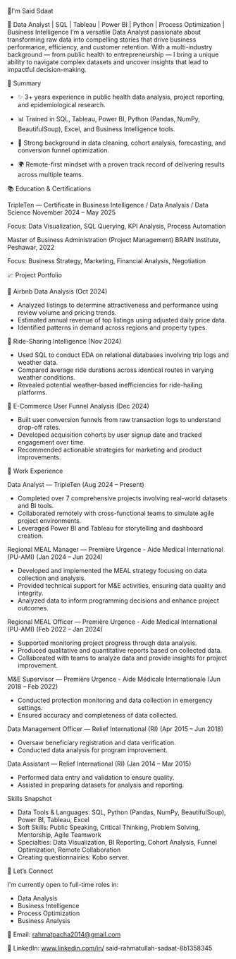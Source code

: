 👋I'm Said Sdaat 

💼 Data Analyst | SQL | Tableau | Power BI | Python | Process Optimization | Business Intelligence
I’m a versatile Data Analyst passionate about transforming raw data into compelling stories that drive business performance, efficiency, and customer retention. With a multi-industry background — from public health to entrepreneurship — I bring a unique ability to navigate complex datasets and uncover insights that lead to impactful decision-making.

🌟 Summary

- ✨ 3+ years experience in public health data analysis, project reporting, and epidemiological research.

- 📊 Trained in SQL, Tableau, Power BI, Python (Pandas, NumPy, BeautifulSoup), Excel, and Business Intelligence tools.

- 🔄 Strong background in data cleaning, cohort analysis, forecasting, and conversion funnel optimization.

- 🌍 Remote-first mindset with a proven track record of delivering results across multiple teams.

📚 Education & Certifications

TripleTen — Certificate in Business Intelligence / Data Analysis / Data Science
November 2024 – May 2025

Focus: Data Visualization, SQL Querying, KPI Analysis, Process Automation

Master of Business Administration (Project Management)
BRAIN Institute, Peshawar, 2022

Focus: Business Strategy, Marketing, Financial Analysis, Negotiation


📈 Project Portfolio


 🏨 Airbnb Data Analysis (Oct 2024)

- Analyzed listings to determine attractiveness and performance using review volume and pricing trends.
- Estimated annual revenue of top listings using adjusted daily price data.
- Identified patterns in demand across regions and property types.

🚌 Ride-Sharing Intelligence (Nov 2024)

- Used SQL to conduct EDA on relational databases involving trip logs and weather data.
- Compared average ride durations across identical routes in varying weather conditions.
- Revealed potential weather-based inefficiencies for ride-hailing platforms.

🛒 E-Commerce User Funnel Analysis (Dec 2024)

- Built user conversion funnels from raw transaction logs to understand drop-off rates.
- Developed acquisition cohorts by user signup date and tracked engagement over time.
- Recommended actionable strategies for marketing and product improvements.


💼 Work Experience

Data Analyst — TripleTen (Aug 2024 – Present)
- Completed over 7 comprehensive projects involving real-world datasets and BI tools.
- Collaborated remotely with cross-functional teams to simulate agile project environments.
- Leveraged Power BI and Tableau for storytelling and dashboard creation.

Regional MEAL Manager — Première Urgence - Aide Medical International (PU-AMI) (Jan 2024 – Jun 2024)

- Developed and implemented the MEAL strategy focusing on data collection and analysis.
- Provided technical support for M&E activities, ensuring data quality and integrity.
- Analyzed data to inform programming decisions and enhance project outcomes.
  
Regional MEAL Officer — Première Urgence - Aide Medical International (PU-AMI) (Feb 2022 – Jan 2024)

- Supported monitoring project progress through data analysis.
- Produced qualitative and quantitative reports based on collected data.
- Collaborated with teams to analyze data and provide insights for project improvement.

  
M&E Supervisor — Première Urgence - Aide Médicale Internationale (Jun 2018 – Feb 2022)

- Conducted protection monitoring and data collection in emergency settings.
- Ensured accuracy and completeness of data collected.

  
Data Management Officer — Relief International (RI) (Apr 2015 – Jun 2018)

- Oversaw beneficiary registration and data verification.
- Conducted data analysis for program improvement.

  
Data Assistant — Relief International (RI) (Jan 2014 – Mar 2015)

- Performed data entry and validation to ensure quality.
- Assisted in preparing datasets for analysis and reporting.

Skills Snapshot

- Data Tools & Languages: SQL, Python (Pandas, NumPy, BeautifulSoup), Power BI, Tableau, Excel
- Soft Skills: Public Speaking, Critical Thinking, Problem Solving, Mentorship, Agile Teamwork
- Specialties: Data Visualization, BI Reporting, Cohort Analysis, Funnel Optimization, Remote Collaboration
- Creating questionnairies: Kobo server.

💬 Let’s Connect

I'm currently open to full-time roles in:

- Data Analysis
- Business Intelligence
- Process Optimization
- Business Analysis
  
📧 Email: rahmatpacha2014@gmail.com

👤 LinkedIn: www.linkedin.com/in/
said-rahmatullah-sadaat-8b1358345 

